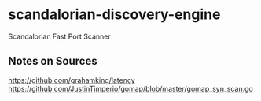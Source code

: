 # scandalorian-discovery-engine
Scandalorian Fast Port Scanner

## Notes on Sources

https://github.com/grahamking/latency
https://github.com/JustinTimperio/gomap/blob/master/gomap_syn_scan.go


